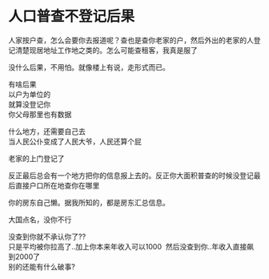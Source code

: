 # 人口普查不登记后果


人家按户查，怎么会要你去报道呢？查也是查你老家的户，然后外出的老家的人登记清楚现居地址工作地之类的。怎么可能查租客，我真是服了

没什么后果，不用怕。就像楼上有说，走形式而已。

有啥后果<br />
以户为单位的<br />
就算没登记你<br />
你父母那里也有数据&nbsp;&nbsp;

什么地方，还需要自己去<br />
当人民公仆变成了人民大爷，人民还算个屁

老家的上门登记了

反正最后总会有一个地方把你的信息报上去的。反正你大面积普查的时候没登记最后直接户口所在地查你在哪里 

你的房东自己懒。据我所知的，都是房东汇总信息。

大国点名，没你不行

<img src="static/image/smiley/default/lol.gif" smilieid="12" border="0" alt="" />没查到你就不承认你了??<br />
只是平均被你拉高了..加上你本来年收入可以1000&nbsp;&nbsp;然后没查到你..年收入直接飙到2000了<br />
别的还能有什么破事?
